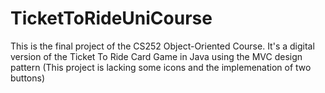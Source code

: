 # TicketToRideUniCourse
This is the final project of the CS252 Object-Oriented Course.
It's a digital version of the Ticket To Ride Card Game in Java using the MVC design pattern
(This project is lacking some icons and the implemenation of two buttons)
